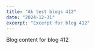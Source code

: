 ```yaml
---
title: "Ak test blogs 412"
date: "2024-12-31"
excerpt: "Excerpt for blog 412"
---
```


Blog content for blog 412